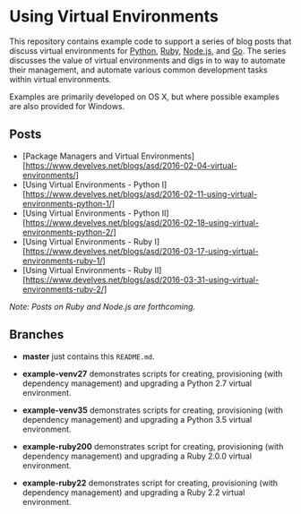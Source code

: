 # Using Virtual Environments

This repository contains example code to support a series of blog posts that discuss virtual environments for [Python][python], [Ruby][ruby], [Node.js][node], and [Go][go]. The series discusses the value of virtual environments and digs in to way to automate their management, and automate various common development tasks within virtual environments.

[python]: https://www.python.org/
[ruby]: https://www.ruby-lang.org/en/
[node]: https://nodejs.org/en/
[go]: https://golang.org/

Examples are primarily developed on OS X, but where possible examples are also provided for Windows.

## Posts

* [Package Managers and Virtual Environments][https://www.develves.net/blogs/asd/2016-02-04-virtual-environments/]
* [Using Virtual Environments - Python I][https://www.develves.net/blogs/asd/2016-02-11-using-virtual-environments-python-1/]
* [Using Virtual Environments - Python II][https://www.develves.net/blogs/asd/2016-02-18-using-virtual-environments-python-2/]
* [Using Virtual Environments - Ruby I][https://www.develves.net/blogs/asd/2016-03-17-using-virtual-environments-ruby-1/]
* [Using Virtual Environments - Ruby II][https://www.develves.net/blogs/asd/2016-03-31-using-virtual-environments-ruby-2/]

_Note: Posts on Ruby and Node.js are forthcoming._

## Branches

* **master** just contains this `README.md`.

* **example-venv27** demonstrates scripts for creating, provisioning (with dependency management) and upgrading a Python 2.7 virtual environment.

* **example-venv35** demonstrates scripts for creating, provisioning (with dependency management) and upgrading a Python 3.5 virtual environment.

* **example-ruby200** demonstrates script for creating, provisioning (with dependency management) and upgrading a Ruby 2.0.0 virtual environment.

* **example-ruby22** demonstrates script for creating, provisioning (with dependency management) and upgrading a Ruby 2.2 virtual environment.

